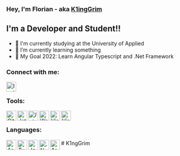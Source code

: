 ### Hey, I'm Florian - aka [K1ingGrim][website]
 <link rel="stylesheet" href="https://cdn.jsdelivr.net/gh/devicons/devicon@v2.14.0/devicon.min.css"> 

## I'm a Developer and Student!!

- 🔭 I'm currently studying at the University of Applied 
- 🌱 I’m currently learning something
- 🥅 My Goal 2022: Learn Angular Typescript and .Net Framework

### Connect with me:
[<img align="left" alt="Instagram" width="26px" src="https://upload.wikimedia.org/wikipedia/commons/e/e7/Instagram_logo_2016.svg"/>][instagram]
<br/>

[website]: https://www.florians-krasse-abenteuer.de/
[instagram]: https://www.instagram.com/florii.ksr/

### Tools:
<i class="devicon-adonisjs-original">
    <img align="left" alt="GitHub" width="26px" src="https://cdn.jsdelivr.net/gh/devicons/devicon/icons/github/github-original.svg"/>
    <img align="left" alt="JetBrains" width="26px" src="https://cdn.jsdelivr.net/gh/devicons/devicon/icons/jetbrains/jetbrains-original.svg" />
    <img align="left" alt="IntelliJ" width="26px" src="https://cdn.jsdelivr.net/gh/devicons/devicon/icons/intellij/intellij-original.svg"/>
    <img align="left" alt="Webstorm" width="26px" src="https://cdn.jsdelivr.net/gh/devicons/devicon/icons/webstorm/webstorm-original.svg" />
    <img align="left" alt="Visual Studio Code" width="26px" src="https://cdn.jsdelivr.net/gh/devicons/devicon/icons/vscode/vscode-original.svg"/>
    <img align="left" alt="Visual Studio" width="26px" src="https://cdn.jsdelivr.net/gh/devicons/devicon/icons/visualstudio/visualstudio-plain.svg" />
    
</i>
<br/>

### Languages:
<i class="devicon-adonisjs-original">
    <img align="left" alt= "Angular" width="26px" src="https://cdn.jsdelivr.net/gh/devicons/devicon/icons/angularjs/angularjs-original.svg"/>
    <img align="left" alt="TypeScript" width="26px" src="https://cdn.jsdelivr.net/gh/devicons/devicon/icons/typescript/typescript-original.svg" />
    <img align="left" alt="Java" width="26px" src="https://cdn.jsdelivr.net/gh/devicons/devicon/icons/java/java-original.svg"/>
    <img align="left" alt=".Net Core" width="26px" src="https://cdn.jsdelivr.net/gh/devicons/devicon/icons/dotnetcore/dotnetcore-original.svg" />
    <img align="left" alt="Arduino" width="26px" src="https://cdn.jsdelivr.net/gh/devicons/devicon/icons/arduino/arduino-original-wordmark.svg" />
</i>
# K1ngGrim
